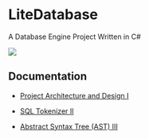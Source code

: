 ﻿# LiteDatabase

A Database Engine Project Written in C#

![](https://cdn.jsdelivr.net/gh/DyingDown/img-host-repo/202509181950059.png)


## Documentation

- [Project Architecture and Design Ⅰ](https://dyingdown.github.io/2025/09/15/Database-Engine-Project-Project-Architecture-and-Design-I/)

- [SQL Tokenizer Ⅱ](https://dyingdown.github.io/2025/09/18/Database-Engine-Project-SQL-Tokenizer-%E2%85%A1/)

- [Abstract Syntax Tree (AST) Ⅲ](https://dyingdown.github.io/2025/09/18/Database-Engine-Project-Abstract-Syntax-Tree-AST-%E2%85%A2/)